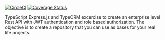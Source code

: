 [![CircleCI](https://circleci.com/gh/miami78/Typescript-jwt-typeorm-exercise.svg?style=svg)](https://circleci.com/gh/miami78/Typescript-jwt-typeorm-exercise)  [![Coverage Status](https://coveralls.io/repos/github/miami78/Typescript-jwt-typeorm-exercise/badge.svg?branch=master&service=github)](https://coveralls.io/github/miami78/Typescript-jwt-typeorm-exercise?branch=master)



TypeScript Express.js and TypeORM excercise to create an enterprise level Rest API with JWT authentication and role based authorization. The objective is to create a repository that you can use as bases for your real life projects.